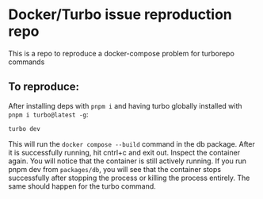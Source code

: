 # Docker/Turbo issue reproduction repo

This is a repo to reproduce a docker-compose problem for turborepo commands

## To reproduce:

After installing deps with `pnpm i` and having turbo globally installed with `pnpm i turbo@latest -g`:

```sh
turbo dev
```
This will run the `docker compose --build` command in the db package. After it is successfully running, hit cntrl+c and exit out. Inspect the container again. You will notice that the container is still actively running.
If you run pnpm dev from `packages/db`, you will see that the container stops successfully after stopping the process or killing the process entirely. The same should happen for the turbo command.
